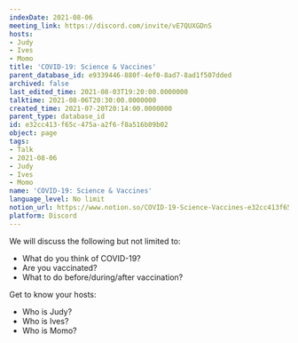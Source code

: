 ```yaml
---
indexDate: 2021-08-06
meeting_link: https://discord.com/invite/vE7QUXGDnS
hosts:
- Judy
- Ives
- Momo
title: 'COVID-19: Science & Vaccines'
parent_database_id: e9339446-880f-4ef0-8ad7-8ad1f507dded
archived: false
last_edited_time: 2021-08-03T19:20:00.0000000
talktime: 2021-08-06T20:30:00.0000000
created_time: 2021-07-20T20:14:00.0000000
parent_type: database_id
id: e32cc413-f65c-475a-a2f6-f8a516b09b02
object: page
tags:
- Talk
- 2021-08-06
- Judy
- Ives
- Momo
name: 'COVID-19: Science & Vaccines'
language_level: No limit
notion_url: https://www.notion.so/COVID-19-Science-Vaccines-e32cc413f65c475aa2f6f8a516b09b02
platform: Discord
---
```



We will discuss the following but not limited to:
   - What do you think of COVID-19?
   - Are you vaccinated?
   - What to do before/during/after vaccination?

Get to know your hosts:
   - Who is Judy?
   - Who is Ives?
   - Who is Momo?



